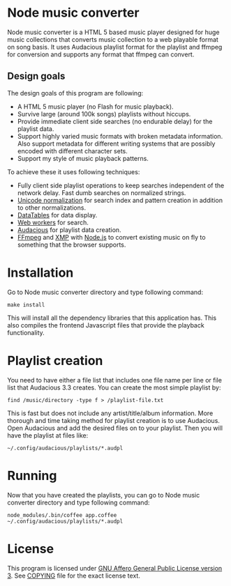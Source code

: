 Node music converter
====================

Node music converter is a HTML 5 based music player designed for huge
music collections that converts music collection to a web playable
format on song basis. It uses Audacious playlist format for the
playlist and ffmpeg for conversion and supports any format that ffmpeg
can convert.

Design goals
------------

The design goals of this program are following:

* A HTML 5 music player (no Flash for music playback).
* Survive large (around 100k songs) playlists without hiccups.
* Provide immediate client side searches (no endurable delay) for the
  playlist data.
* Support highly varied music formats with broken metadata
  information. Also support metadata for different writing systems
  that are possibly encoded with different character sets.
* Support my style of music playback patterns.

To achieve these it uses following techniques:

* Fully client side playlist operations to keep searches independent
  of the network delay. Fast dumb searches on normalized strings.
* [Unicode normalization](http://unicode.org/reports/tr15/) for search
  index and pattern creation in addition to other normalizations.
* [DataTables](http://www.datatables.net/) for data display.
* [Web workers](http://www.html5rocks.com/en/tutorials/workers/basics/)
  for search.
* [Audacious](http://audacious-media-player.org/) for playlist data
  creation.
* [FFmpeg](http://www.ffmpeg.org/) and
  [XMP](http://xmp.sourceforge.net/) with
  [Node.js](http://nodejs.org/) to convert existing music on fly to
  something that the browser supports.

Installation
============

Go to Node music converter directory and type following command:

    make install

This will install all the dependency libraries that this application
has. This also compiles the frontend Javascript files that provide the
playback functionality.

Playlist creation
=================

You need to have either a file list that includes one file name per
line or file list that Audacious 3.3 creates. You can create the most
simple playlist by:

    find /music/directory -type f > /playlist-file.txt

This is fast but does not include any artist/title/album
information. More thorough and time taking method for playlist
creation is to use Audacious. Open Audacious and add the desired files
on to your playlist. Then you will have the playlist at files like:

    ~/.config/audacious/playlists/*.audpl

Running
=======

Now that you have created the playlists, you can go to Node music
converter directory and type following command:

    node_modules/.bin/coffee app.coffee ~/.config/audacious/playlists/*.audpl

License
=======

This program is licensed under [GNU Affero General Public License
version 3](http://www.gnu.org/licenses/agpl-3.0.html). See
[COPYING](COPYING) file for the exact license text.
